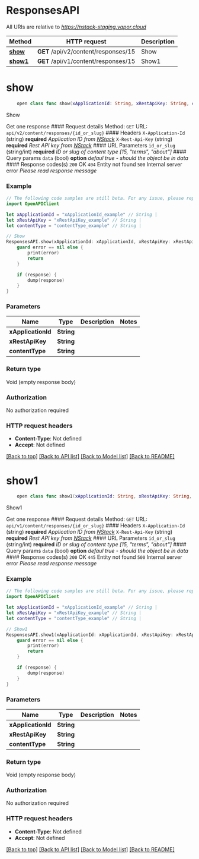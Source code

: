 # ResponsesAPI

All URIs are relative to *https://nstack-staging.vapor.cloud*

Method | HTTP request | Description
------------- | ------------- | -------------
[**show**](ResponsesAPI.md#show) | **GET** /api/v2/content/responses/15 | Show
[**show1**](ResponsesAPI.md#show1) | **GET** /api/v1/content/responses/15 | Show1


# **show**
```swift
    open class func show(xApplicationId: String, xRestApiKey: String, contentType: String, completion: @escaping (_ data: Void?, _ error: Error?) -> Void)
```

Show

Get one response  #### Request details Method: `GET`  URL: `api/v2/content/responses/{id_or_slug}`  #### Headers `X-Application-Id` (string) **required** _Application ID from [NStack](https://nstack.io)_  `X-Rest-Api-Key` (string) **required** _Rest API key from [NStack](https://nstack.io)_  #### URL Parameters `id_or_slug` (string/int) **required** _ID or slug of content type [15, \"terms\", \"about\"]_  #### Query params `data` (bool) **option** _defaul true - should the object be in data_  #### Response codes(s) `200` OK  `404` Entity not found  `500` Internal server error _Please read response message_

### Example 
```swift
// The following code samples are still beta. For any issue, please report via http://github.com/OpenAPITools/openapi-generator/issues/new
import OpenAPIClient

let xApplicationId = "xApplicationId_example" // String | 
let xRestApiKey = "xRestApiKey_example" // String | 
let contentType = "contentType_example" // String | 

// Show
ResponsesAPI.show(xApplicationId: xApplicationId, xRestApiKey: xRestApiKey, contentType: contentType) { (response, error) in
    guard error == nil else {
        print(error)
        return
    }

    if (response) {
        dump(response)
    }
}
```

### Parameters

Name | Type | Description  | Notes
------------- | ------------- | ------------- | -------------
 **xApplicationId** | **String** |  | 
 **xRestApiKey** | **String** |  | 
 **contentType** | **String** |  | 

### Return type

Void (empty response body)

### Authorization

No authorization required

### HTTP request headers

 - **Content-Type**: Not defined
 - **Accept**: Not defined

[[Back to top]](#) [[Back to API list]](../README.md#documentation-for-api-endpoints) [[Back to Model list]](../README.md#documentation-for-models) [[Back to README]](../README.md)

# **show1**
```swift
    open class func show1(xApplicationId: String, xRestApiKey: String, contentType: String, completion: @escaping (_ data: Void?, _ error: Error?) -> Void)
```

Show1

Get one response  #### Request details Method: `GET`  URL: `api/v1/content/responses/{id_or_slug}`  #### Headers `X-Application-Id` (string) **required** _Application ID from [NStack](https://nstack.io)_  `X-Rest-Api-Key` (string) **required** _Rest API key from [NStack](https://nstack.io)_  #### URL Parameters `id_or_slug` (string/int) **required** _ID or slug of content type [15, \"terms\", \"about\"]_  #### Query params `data` (bool) **option** _defaul true - should the object be in data_  #### Response codes(s) `200` OK  `445` Entity not found  `500` Internal server error _Please read response message_

### Example 
```swift
// The following code samples are still beta. For any issue, please report via http://github.com/OpenAPITools/openapi-generator/issues/new
import OpenAPIClient

let xApplicationId = "xApplicationId_example" // String | 
let xRestApiKey = "xRestApiKey_example" // String | 
let contentType = "contentType_example" // String | 

// Show1
ResponsesAPI.show1(xApplicationId: xApplicationId, xRestApiKey: xRestApiKey, contentType: contentType) { (response, error) in
    guard error == nil else {
        print(error)
        return
    }

    if (response) {
        dump(response)
    }
}
```

### Parameters

Name | Type | Description  | Notes
------------- | ------------- | ------------- | -------------
 **xApplicationId** | **String** |  | 
 **xRestApiKey** | **String** |  | 
 **contentType** | **String** |  | 

### Return type

Void (empty response body)

### Authorization

No authorization required

### HTTP request headers

 - **Content-Type**: Not defined
 - **Accept**: Not defined

[[Back to top]](#) [[Back to API list]](../README.md#documentation-for-api-endpoints) [[Back to Model list]](../README.md#documentation-for-models) [[Back to README]](../README.md)


